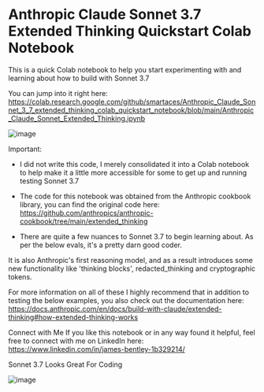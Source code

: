 # **Anthropic Claude Sonnet 3.7 Extended Thinking Quickstart Colab Notebook**

This is a quick Colab notebook to help you start experimenting with and learning about how to build with Sonnet 3.7

You can jump into it right here: https://colab.research.google.com/github/smartaces/Anthropic_Claude_Sonnet_3_7_extended_thinking_colab_quickstart_notebook/blob/main/Anthropic_Claude_Sonnet_Extended_Thinking.ipynb

![image](https://github.com/user-attachments/assets/c45e3032-b5e1-42bb-959f-1282070dfd0a)


Important:

*   I did not write this code, I merely consolidated it into a Colab notebook to help make it a little more accessible for some to get up and running testing Sonnet 3.7

*   The code for this notebook was obtained from the Anthropic cookbook library, you can find the original code here: https://github.com/anthropics/anthropic-cookbook/tree/main/extended_thinking

*   There are quite a few nuances to Sonnet 3.7 to begin learning about. As per the below evals, it's a pretty darn good coder.

It is also Anthropic's first reasoning model, and as a result introduces some new functionality like 'thinking blocks', redacted_thinking and cryptographic tokens. 

For more information on all of these I highly recommend that in addition to testing the below examples, you also check out the documentation here: https://docs.anthropic.com/en/docs/build-with-claude/extended-thinking#how-extended-thinking-works

Connect with Me
If you like this notebook or in any way found it helpful, feel free to connect with me on LinkedIn here: https://www.linkedin.com/in/james-bentley-1b329214/

Sonnet 3.7 Looks Great For Coding

![image](https://github.com/user-attachments/assets/016549ea-b1c9-47e5-b5b6-77bc4f737363)


